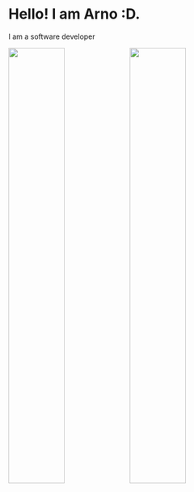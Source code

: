 # Hello! I am Arno :D.
I am a software developer

<img align=left width="47%" src="https://github-readme-stats.vercel.app/api?username=arnoprincestonpan&show_icons_true&theme=gruvbox" />

<img align=left width="47%" src="https://github-readme-stats.vercel.app/api/top-langs/?username=arnoprincestonpan"  />
